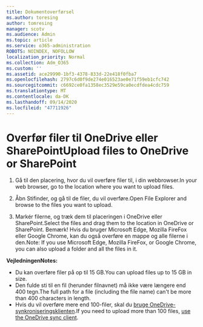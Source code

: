 ```yaml
---
title: Dokumentoverførsel
ms.author: toresing
author: tomresing
manager: scotv
ms.audience: Admin
ms.topic: article
ms.service: o365-administration
ROBOTS: NOINDEX, NOFOLLOW
localization_priority: Normal
ms.collection: Adm_O365
ms.custom: ''
ms.assetid: ace29990-1bf3-4378-833d-22e418f0fba7
ms.openlocfilehash: 2797c6d0f9de274e016523ae0e71f59eb1cfc742
ms.sourcegitcommit: c6692ce0fa1358ec3529e59ca0ecdfdea4cdc759
ms.translationtype: MT
ms.contentlocale: da-DK
ms.lasthandoff: 09/14/2020
ms.locfileid: "47711926"
---
```

# <a name="upload-files-to-onedrive-or-sharepoint"></a><span data-ttu-id="4d2ec-102">Overfør filer til OneDrive eller SharePoint</span><span class="sxs-lookup"><span data-stu-id="4d2ec-102">Upload files to OneDrive or SharePoint</span></span>

1. <span data-ttu-id="4d2ec-103">Gå til den placering, hvor du vil overføre filer til, i din webbrowser.</span><span class="sxs-lookup"><span data-stu-id="4d2ec-103">In your web browser, go to the location where you want to upload files.</span></span>
    
2. <span data-ttu-id="4d2ec-104">Åbn Stifinder, og gå til de filer, du vil overføre.</span><span class="sxs-lookup"><span data-stu-id="4d2ec-104">Open File Explorer and browse to the files you want to upload.</span></span>
    
3. <span data-ttu-id="4d2ec-105">Markér filerne, og træk dem til placeringen i OneDrive eller SharePoint.</span><span class="sxs-lookup"><span data-stu-id="4d2ec-105">Select the files and drag them to the location in OneDrive or SharePoint.</span></span> <span data-ttu-id="4d2ec-106">Bemærk! Hvis du bruger Microsoft Edge, Mozilla FireFox eller Google Chrome, kan du også overføre en mappe og alle filerne i den.</span><span class="sxs-lookup"><span data-stu-id="4d2ec-106">Note: If you use Microsoft Edge, Mozilla FireFox, or Google Chrome, you can also upload a folder and all the files in it.</span></span>
    
<span data-ttu-id="4d2ec-107">**Vejledningen**</span><span class="sxs-lookup"><span data-stu-id="4d2ec-107">**Notes:**</span></span>

- <span data-ttu-id="4d2ec-108">Du kan overføre filer på op til 15 GB.</span><span class="sxs-lookup"><span data-stu-id="4d2ec-108">You can upload files up to 15 GB in size.</span></span> 
- <span data-ttu-id="4d2ec-109">Den fulde sti til en fil (herunder filnavnet) må ikke være længere end 400 tegn.</span><span class="sxs-lookup"><span data-stu-id="4d2ec-109">The full path for a file (including the file name) can't be more than 400 characters in length.</span></span> 
- <span data-ttu-id="4d2ec-110">Hvis du vil overføre mere end 100-filer, skal du [bruge OneDrive-synkroniseringsklienten](https://go.microsoft.com/fwlink/?linkid=866427).</span><span class="sxs-lookup"><span data-stu-id="4d2ec-110">If you need to upload more than 100 files, [use the OneDrive sync client](https://go.microsoft.com/fwlink/?linkid=866427).</span></span> 
  

